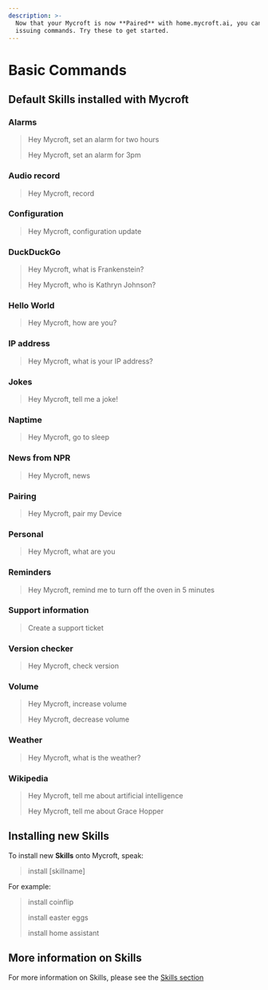 ```yaml
---
description: >-
  Now that your Mycroft is now **Paired** with home.mycroft.ai, you can begin
  issuing commands. Try these to get started.
---
```


# Basic Commands

## Default **Skills** installed with Mycroft

### Alarms

> Hey Mycroft, set an alarm for two hours
>
> Hey Mycroft, set an alarm for 3pm

### Audio record

> Hey Mycroft, record

### Configuration

> Hey Mycroft, configuration update

### DuckDuckGo

> Hey Mycroft, what is Frankenstein?
>
> Hey Mycroft, who is Kathryn Johnson?

### Hello World

> Hey Mycroft, how are you?

### IP address

> Hey Mycroft, what is your IP address?

### Jokes

> Hey Mycroft, tell me a joke!

### Naptime

> Hey Mycroft, go to sleep

### News from NPR

> Hey Mycroft, news

### Pairing

> Hey Mycroft, pair my Device

### Personal

> Hey Mycroft, what are you

### Reminders

> Hey Mycroft, remind me to turn off the oven in 5 minutes

### Support information

> Create a support ticket 

### Version checker

> Hey Mycroft, check version

### Volume

> Hey Mycroft, increase volume
>
> Hey Mycroft, decrease volume

### Weather

> Hey Mycroft, what is the weather?

### Wikipedia

> Hey Mycroft, tell me about artificial intelligence
>
> Hey Mycroft, tell me about Grace Hopper

## Installing new **Skills**

To install new **Skills** onto Mycroft, speak:

> install \[skillname\]

For example:

> install coinflip
>
> install easter eggs
>
> install home assistant

## More information on Skills

For more information on Skills, please see the [Skills section](http://mycroft.ai/documentation/skills/)

